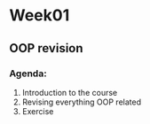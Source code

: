 # Week01

## OOP revision

### Agenda:

1) Introduction to the course
2) Revising everything OOP related
3) Exercise
